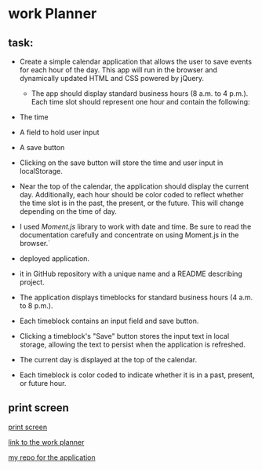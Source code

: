 # work Planner

## task:

- Create a simple calendar application that allows the user to save events for each hour of the day. This app will run in the browser and dynamically updated HTML and CSS powered by jQuery.

  - The app should display standard business hours (8 a.m. to 4 p.m.). Each time slot should represent one hour and contain the following:

- The time

- A field to hold user input

- A save button

- Clicking on the save button will store the time and user input in localStorage.
- Near the top of the calendar, the application should display the current day. Additionally, each hour should be color coded to reflect whether the time slot is in the past, the present, or the future. This will change depending on the time of day.
- I used _Moment.js_ library to work with date and time. Be sure to read the documentation carefully and concentrate on using Moment.js in the browser.`

- deployed application.

- it in GitHub repository with a unique name and a README describing project.

- The application displays timeblocks for standard business hours (4 a.m. to 8 p.m.).

- Each timeblock contains an input field and save button.

- Clicking a timeblock's "Save" button stores the input text in local storage, allowing the text to persist when the application is refreshed.

- The current day is displayed at the top of the calendar.

- Each timeblock is color coded to indicate whether it is in a past, present, or future hour.

## print screen

[print screen](planner.png)

[link to the work planner](https://mohamedahmed-1980.github.io/WORK-PLANNER-/.)

[my repo for the application](https://github.com/mohamedahmed-1980/WORK-PLANNER-.git)
